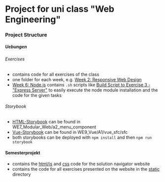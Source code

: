 # Project for uni class "Web Engineering" 

### Project Structure
##### Uebungen 
###### Exercises
* contains code for all exercises of the class 
* one folder for each week, e.g. [Week 2: Responsive Web Design](Uebungen/WE2_RWD) 
* [Week 6: Node.js](Uebungen/WE6_Nodejs) contains ``.sh`` scripts like [Build Script to Exercise 3 - "Express Server"](Uebungen/WE6_Nodejs/A3_expServer.sh) to easily execute the node module installation and the code for the given tasks 

###### Storybook 
* [HTML-Storybook](Uebungen/WE7_Modular_Web/a2_menu_component) can be found in WE7_Modular_Web/a2_menu_component
* [Vue-Storybook](Uebungen/WE9_Vue/A1/vue_sfc/sfc) can be found in WE9_Vue/A1/vue_sfc/sfc 
* both storybooks can be deployed with ``npm install`` and then ``npm run storybook``

#### Semesterprojekt 
* contains the [html/js](Semesterprojekt/index.html) and [css](Semesterprojekt/css/style.css) code for the solution navigator website
* contains the code for all exercises presented on the website in the [static](Semesterprojekt/static) directory



